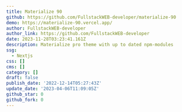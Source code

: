```yaml
---
title: Materialize 90
github: https://github.com/FullstackWEB-developer/materialize-90
demo: https://materialize-90.vercel.app/
author: FullstackWEB-developer
author_link: https://github.com/FullstackWEB-developer
date: 2023-11-28T03:23:41.161Z
description: Materialize pro theme with up to dated npm-modules
ssg:
  - Nextjs
css: []
cms: []
category: []
draft: false
publish_date: '2022-12-14T05:27:43Z'
update_date: '2023-04-06T11:09:05Z'
github_star: 0
github_fork: 0
---
```

